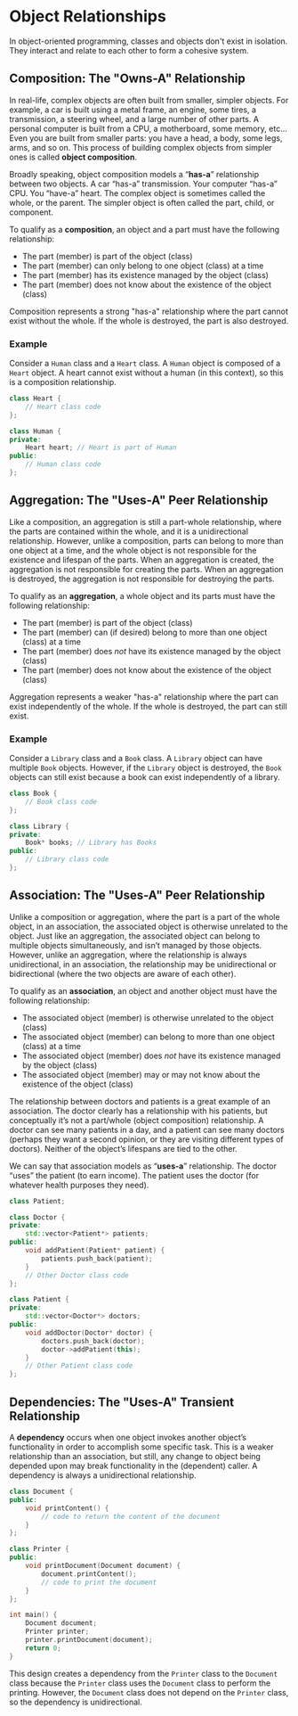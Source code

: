 # Object Relationships

In object-oriented programming, classes and objects don't exist in isolation. They interact and relate to each other to form a cohesive system.

## Composition: The "Owns-A" Relationship

In real-life, complex objects are often built from smaller, simpler objects. For example, a car is built using a metal frame, an engine, some tires, a transmission, a steering wheel, and a large number of other parts. A personal computer is built from a CPU, a motherboard, some memory, etc… Even you are built from smaller parts: you have a head, a body, some legs, arms, and so on. This process of building complex objects from simpler ones is called **object composition**.

Broadly speaking, object composition models a “**has-a**” relationship between two objects. A car “has-a” transmission. Your computer “has-a” CPU. You “have-a” heart. The complex object is sometimes called the whole, or the parent. The simpler object is often called the part, child, or component.

To qualify as a **composition**, an object and a part must have the following relationship:

- The part (member) is part of the object (class)
- The part (member) can only belong to one object (class) at a time
- The part (member) has its existence managed by the object (class)
- The part (member) does not know about the existence of the object (class)

Composition represents a strong "has-a" relationship where the part cannot exist without the whole. If the whole is destroyed, the part is also destroyed.

### Example

Consider a `Human` class and a `Heart` class. A `Human` object is composed of a `Heart` object. A heart cannot exist without a human (in this context), so this is a composition relationship.

```c++
class Heart {
    // Heart class code
};

class Human {
private:
    Heart heart; // Heart is part of Human
public:
    // Human class code
};
```

## Aggregation: The "Uses-A" Peer Relationship

Like a composition, an aggregation is still a part-whole relationship, where the parts are contained within the whole, and it is a unidirectional relationship. However, unlike a composition, parts can belong to more than one object at a time, and the whole object is not responsible for the existence and lifespan of the parts. When an aggregation is created, the aggregation is not responsible for creating the parts. When an aggregation is destroyed, the aggregation is not responsible for destroying the parts.

To qualify as an **aggregation**, a whole object and its parts must have the following relationship:

- The part (member) is part of the object (class)
- The part (member) can (if desired) belong to more than one object (class) at a time
- The part (member) does _not_ have its existence managed by the object (class)
- The part (member) does not know about the existence of the object (class)

Aggregation represents a weaker "has-a" relationship where the part can exist independently of the whole. If the whole is destroyed, the part can still exist.

### Example

Consider a `Library` class and a `Book` class. A `Library` object can have multiple `Book` objects. However, if the `Library` object is destroyed, the `Book` objects can still exist because a book can exist independently of a library.

```c++
class Book {
    // Book class code
};

class Library {
private:
    Book* books; // Library has Books
public:
    // Library class code
};
```

## Association: The "Uses-A" Peer Relationship

Unlike a composition or aggregation, where the part is a part of the whole object, in an association, the associated object is otherwise unrelated to the object. Just like an aggregation, the associated object can belong to multiple objects simultaneously, and isn’t managed by those objects. However, unlike an aggregation, where the relationship is always unidirectional, in an association, the relationship may be unidirectional or bidirectional (where the two objects are aware of each other).

To qualify as an **association**, an object and another object must have the following relationship:

- The associated object (member) is otherwise unrelated to the object (class)
- The associated object (member) can belong to more than one object (class) at a time
- The associated object (member) does _not_ have its existence managed by the object (class)
- The associated object (member) may or may not know about the existence of the object (class)

The relationship between doctors and patients is a great example of an association. The doctor clearly has a relationship with his patients, but conceptually it’s not a part/whole (object composition) relationship. A doctor can see many patients in a day, and a patient can see many doctors (perhaps they want a second opinion, or they are visiting different types of doctors). Neither of the object’s lifespans are tied to the other.

We can say that association models as “**uses-a**” relationship. The doctor “uses” the patient (to earn income). The patient uses the doctor (for whatever health purposes they need).

```c++
class Patient;

class Doctor {
private:
    std::vector<Patient*> patients;
public:
    void addPatient(Patient* patient) {
        patients.push_back(patient);
    }
    // Other Doctor class code
};

class Patient {
private:
    std::vector<Doctor*> doctors;
public:
    void addDoctor(Doctor* doctor) {
        doctors.push_back(doctor);
        doctor->addPatient(this);
    }
    // Other Patient class code
};
```

## Dependencies: The "Uses-A" Transient Relationship

A **dependency** occurs when one object invokes another object’s functionality in order to accomplish some specific task. This is a weaker relationship than an association, but still, any change to object being depended upon may break functionality in the (dependent) caller. A dependency is always a unidirectional relationship.

```c++
class Document {
public:
    void printContent() {
        // code to return the content of the document
    }
};

class Printer {
public:
    void printDocument(Document document) {
        document.printContent();
        // code to print the document
    }
};

int main() {
    Document document;
    Printer printer;
    printer.printDocument(document);
    return 0;
}
```

This design creates a dependency from the `Printer` class to the `Document` class because the `Printer` class uses the `Document` class to perform the printing. However, the `Document` class does not depend on the `Printer` class, so the dependency is unidirectional.